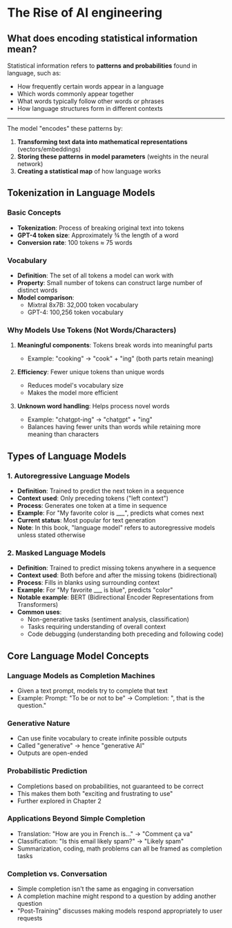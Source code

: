 # The Rise of AI engineering

## What does encoding statistical information mean?

Statistical information refers to **patterns and probabilities** found in language, such as:

- How frequently certain words appear in a language
- Which words commonly appear together
- What words typically follow other words or phrases
- How language structures form in different contexts

---

The model "encodes" these patterns by:

1. **Transforming text data into mathematical representations** (vectors/embeddings)
2. **Storing these patterns in model parameters** (weights in the neural network)
3. **Creating a statistical map** of how language works

## Tokenization in Language Models

### Basic Concepts

- **Tokenization**: Process of breaking original text into tokens
- **GPT-4 token size**: Approximately ¾ the length of a word
- **Conversion rate**: 100 tokens ≈ 75 words

### Vocabulary

- **Definition**: The set of all tokens a model can work with
- **Property**: Small number of tokens can construct large number of distinct words
- **Model comparison**:
  - Mixtral 8x7B: 32,000 token vocabulary
  - GPT-4: 100,256 token vocabulary

### Why Models Use Tokens (Not Words/Characters)

1. **Meaningful components**: Tokens break words into meaningful parts

   - Example: "cooking" → "cook" + "ing" (both parts retain meaning)

2. **Efficiency**: Fewer unique tokens than unique words

   - Reduces model's vocabulary size
   - Makes the model more efficient

3. **Unknown word handling**: Helps process novel words
   - Example: "chatgpt-ing" → "chatgpt" + "ing"
   - Balances having fewer units than words while retaining more meaning than characters

## Types of Language Models

### 1. Autoregressive Language Models

- **Definition**: Trained to predict the next token in a sequence
- **Context used**: Only preceding tokens ("left context")
- **Process**: Generates one token at a time in sequence
- **Example**: For "My favorite color is \_\_\_", predicts what comes next
- **Current status**: Most popular for text generation
- **Note**: In this book, "language model" refers to autoregressive models unless stated otherwise

### 2. Masked Language Models

- **Definition**: Trained to predict missing tokens anywhere in a sequence
- **Context used**: Both before and after the missing tokens (bidirectional)
- **Process**: Fills in blanks using surrounding context
- **Example**: For "My favorite \_\_\_ is blue", predicts "color"
- **Notable example**: BERT (Bidirectional Encoder Representations from Transformers)
- **Common uses**:
  - Non-generative tasks (sentiment analysis, classification)
  - Tasks requiring understanding of overall context
  - Code debugging (understanding both preceding and following code)

## Core Language Model Concepts

### Language Models as Completion Machines

- Given a text prompt, models try to complete that text
- Example: Prompt: "To be or not to be" → Completion: ", that is the question."

### Generative Nature

- Can use finite vocabulary to create infinite possible outputs
- Called "generative" → hence "generative AI"
- Outputs are open-ended

### Probabilistic Prediction

- Completions based on probabilities, not guaranteed to be correct
- This makes them both "exciting and frustrating to use"
- Further explored in Chapter 2

### Applications Beyond Simple Completion

- Translation: "How are you in French is..." → "Comment ça va"
- Classification: "Is this email likely spam?" → "Likely spam"
- Summarization, coding, math problems can all be framed as completion tasks

### Completion vs. Conversation

- Simple completion isn't the same as engaging in conversation
- A completion machine might respond to a question by adding another question
- "Post-Training" discusses making models respond appropriately to user requests
